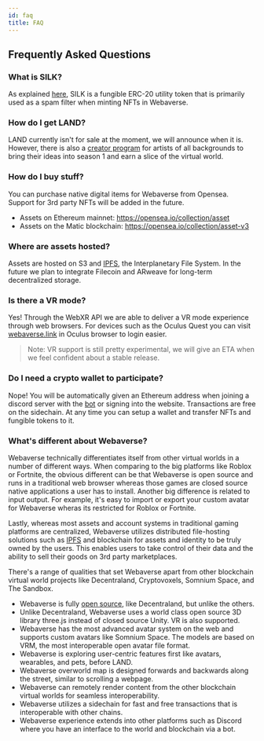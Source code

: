 ```yaml
---
id: faq
title: FAQ
---
```


## Frequently Asked Questions



### What is SILK?

As explained [here](https://docs.webaverse.com/docs/webaverse/silk), SILK is a fungible ERC-20 utility token that is primarily used as a spam filter when minting NFTs in Webaverse.


### How do I get LAND?

LAND currently isn't for sale at the moment, we will announce when it is. However, there is also a [creator program](https://utc9pqk8vl1.typeform.com/to/rZp09YYu) for artists of all backgrounds to bring their ideas into season 1 and earn a slice of the virtual world.


### How do I buy stuff?

You can purchase native digital items for Webaverse from Opensea. Support for 3rd party NFTs will be added in the future.

- Assets on Ethereum mainnet: https://opensea.io/collection/asset
- Assets on the Matic blockchain: https://opensea.io/collection/asset-v3


### Where are assets hosted?

Assets are hosted on S3 and [IPFS](https://ipfs.io), the Interplanetary File System. In the future we plan to integrate Filecoin and ARweave for long-term decentralized storage.


### Is there a VR mode?

Yes! Through the WebXR API we are able to deliver a VR mode experience through web browsers. For devices such as the Oculus Quest you can visit [webaverse.link](https://webaverse.link) in Oculus browser to login easier.

> Note: VR support is still pretty experimental, we will give an ETA when we feel confident about a stable release.


### Do I need a crypto wallet to participate?

Nope! You will be automatically given an Ethereum address when joining a discord server with the [bot](./discord-bot) or signing into the website. Transactions are free on the sidechain. At any time you can setup a wallet and transfer NFTs and fungible tokens to it.


### What's different about Webaverse?

Webaverse technically differentiates itself from other virtual worlds in a number of different ways. When comparing to the big platforms like Roblox or Fortnite, the obvious different can be that Webaverse is open source and runs in a traditional web browser whereas those games are closed source native applications a user has to install. Another big difference is related to input output. For example, it's easy to import or export your custom avatar for Webaverse wheras its restricted for Roblox or Fortnite.

Lastly, whereas most assets and account systems in traditional gaming platforms are centralized, Webaverse utilizes distributed file-hosting solutions such as [IPFS](https://ipfs.io) and blockchain for assets and identity to be truly owned by the users. This enables users to take control of their data and the ability to sell their goods on 3rd party marketplaces.

There's a range of qualities that set Webaverse apart from other blockchain virtual world projects like Decentraland, Cryptovoxels, Somnium Space, and The Sandbox.

- Webaverse is fully [open source](https://github.com/webaverse), like Decentraland, but unlike the others.
- Unlike Decentraland, Webaverse uses a world class open source 3D library three.js instead of closed source Unity. VR is also supported.
- Webaverse has the most advanced avatar system on the web and supports custom avatars like Somnium Space. The models are based on VRM, the most interoperable open avatar file format.
- Webaverse is exploring user-centric features first like avatars, wearables, and pets, before LAND.
- Webaverse overworld map is designed forwards and backwards along the street, similar to scrolling a webpage.
- Webaverse can remotely render content from the other blockchain virtual worlds for seamless interoperability.
- Webaverse utilizes a sidechain for fast and free transactions that is interoperable with other chains.
- Webaverse experience extends into other platforms such as Discord where you have an interface to the world and blockchain via a bot.
